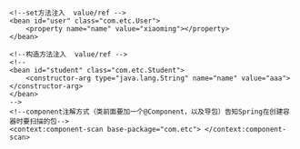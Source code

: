 <?xml version="1.0" encoding="UTF-8"?>
<beans xmlns="http://www.springframework.org/schema/beans"
       xmlns:xsi="http://www.w3.org/2001/XMLSchema-instance"
       xmlns:context="http://www.springframework.org/schema/context"
       xsi:schemaLocation="http://www.springframework.org/schema/beans
       http://www.springframework.org/schema/beans/spring-beans.xsd
       http://www.springframework.org/schema/context
        http://www.springframework.org/schema/context/spring-context.xsd "
        >

    <!--set方法注入  value/ref -->
    <bean id="user" class="com.etc.User">
        <property name="name" value="xiaoming"></property>
    </bean>
    
    <!--构造方法注入  value/ref -->
    <!--
    <bean id="student" class="com.etc.Student">
        <constructor-arg type="java.lang.String" name="name" value="aaa"></constructor-arg>
    </bean>
    -->
    <!--component注解方式（类前面要加一个@Component，以及导包）告知Spring在创建容器时要扫描的包-->
    <context:component-scan base-package="com.etc"> </context:component-scan>
    
</beans>
